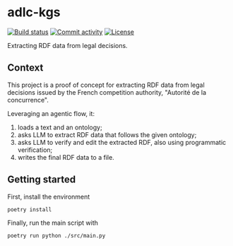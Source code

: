# adlc-kgs

[![Build status](https://img.shields.io/github/actions/workflow/status/atomobianco/adlc-kgs/main.yml?branch=main)](https://github.com/atomobianco/adlc-kgs/actions/workflows/main.yml?query=branch%3Amain)
[![Commit activity](https://img.shields.io/github/commit-activity/m/atomobianco/adlc-kgs)](https://img.shields.io/github/commit-activity/m/atomobianco/adlc-kgs)
[![License](https://img.shields.io/github/license/atomobianco/adlc-kgs)](https://img.shields.io/github/license/atomobianco/adlc-kgs)

Extracting RDF data from legal decisions.

## Context

This project is a proof of concept for extracting RDF data from legal decisions issued by the French competition authority, "Autorité de la concurrence".

Leveraging an agentic flow, it:

1. loads a text and an ontology;
2. asks LLM to extract RDF data that follows the given ontology;
3. asks LLM to verify and edit the extracted RDF, also using programmatic verification;
4. writes the final RDF data to a file.

## Getting started

First, install the environment

```bash
poetry install
```

Finally, run the main script with

```bash
poetry run python ./src/main.py
```
